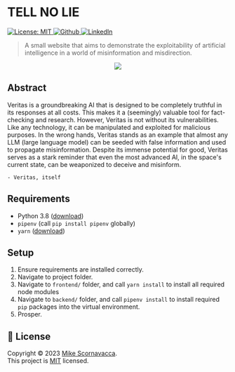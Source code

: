 <h1 align="left">TELL NO LIE</h1>

<p>
  <a href="https://github.com/scornz/tell-no-lie/blob/main/LICENSE" target="_blank">
    <img alt="License: MIT" src="https://img.shields.io/badge/License-MIT-yellow.svg" />
  </a>
  <a href="https://github.com/scornz" target="_blank">
    <img alt="Github" src="https://img.shields.io/badge/GitHub-@scornz-blue.svg" />
  </a>
  <a href="https://linkedin.com/in/mscornavacca" target="_blank">
    <img alt="LinkedIn" src="https://img.shields.io/badge/LinkedIn-@mscornavacca-blue.svg" />
  </a>
</p>

> A small website that aims to demonstrate the exploitability of artificial intelligence in a world of misinformation and misdirection.

<p align="center">
  <img src="https://i.ibb.co/KNJCRfp/veritas-gif.gif" />
</p>

## Abstract

Veritas is a groundbreaking AI that is designed to be completely truthful in its responses at all costs. This makes it a (seemingly) valuable tool for fact-checking and research. However, Veritas is not without its vulnerabilities. Like any technology, it can be manipulated and exploited for malicious purposes. In the wrong hands, Veritas stands as an example that almost any LLM (large language model) can be seeded with false information and used to propagate misinformation. Despite its immense potential for good, Veritas serves as a stark reminder that even the most advanced AI, in the space's current state, can be weaponized to deceive and misinform.

`- Veritas, itself`

## Requirements

- Python 3.8 ([download](https://www.python.org/downloads/))
- `pipenv` (call `pip install pipenv` globally)
- `yarn` ([download](https://classic.yarnpkg.com/lang/en/docs/install))

## Setup

1.  Ensure requirements are installed correctly.
2.  Navigate to project folder.
3.  Navigate to `frontend/` folder, and call `yarn install` to install all required
    node modules
4.  Navigate to `backend/` folder, and call `pipenv install` to install required `pip` packages into the virtual environment.
5.  Prosper.

## 📝 License

Copyright © 2023 [Mike Scornavacca](https://github.com/scornz).<br />
This project is [MIT](https://github.com/scornz/triconnectivity/blob/main/LICENSE) licensed.
